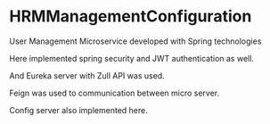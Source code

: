 # HRMManagementConfiguration

User Management Microservice developed with Spring technologies 

Here implemented spring security and JWT authentication as well.

And Eureka server with Zull API was used.

Feign was used to communication between micro server.

Config server also implemented here. 

